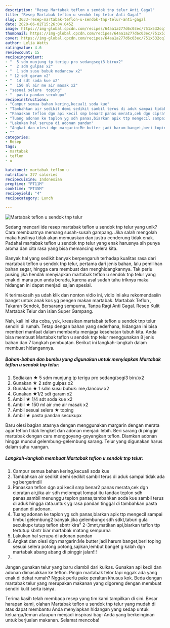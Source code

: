 ```yaml
---
description: "Resep Martabak teflon u sendok tnp telur Anti Gagal"
title: "Resep Martabak teflon u sendok tnp telur Anti Gagal"
slug: 3633-resep-martabak-teflon-u-sendok-tnp-telur-anti-gagal
date: 2020-06-02T15:26:04.045Z
image: https://img-global.cpcdn.com/recipes/64aa1a277d6c03ec/751x532cq70/martabak-teflon-u-sendok-tnp-telur-foto-resep-utama.jpg
thumbnail: https://img-global.cpcdn.com/recipes/64aa1a277d6c03ec/751x532cq70/martabak-teflon-u-sendok-tnp-telur-foto-resep-utama.jpg
cover: https://img-global.cpcdn.com/recipes/64aa1a277d6c03ec/751x532cq70/martabak-teflon-u-sendok-tnp-telur-foto-resep-utama.jpg
author: Lelia Watts
ratingvalue: 4.6
reviewcount: 15
recipeingredient:
- "  5 sdm munjung tp terigu pro sedangsegi3 birux2"
- "  2 sdm gulpas x2"
- "  1 sdm susu bubuk medancow x2"
- " 12 sdt garam x2"
- "  14 sdt soda kue x2"
- "  150 ml air me air masak x2"
- "sesuai selera  toping"
- "  pasta pandan secukupx"
recipeinstructions:
- "Campur semua bahan kering,kecuali soda kue"
- "Tambahkan air sedikit demi sedikit sambil terus di aduk sampai tidak ada yg bergerindil"
- "Panaskan teflon dgn api kecil smp benar2 panas merata,cek dgn cipratan air,jika air sdh melompat lompat itu tandax teplon sdh panas,sambil menunggu teplon panas,tambahkan soda kue sambil terus di aduk hingga rata.untuk yg rasa pandan tinggal di tambahkan pasta pandan di adonan."
- "Tuang adonan ke taplon yg sdh panas,biarkan apix ttp mengecil sampai timbul gelembung2 banyak,jika gelembungx sdh sdkt,taburi gula secukupx tutup teflon sbntr kira&#34; 2-3mnt,matikan api,biarkan teflon ttp tertutup sbntr biar martabak matang sempurna"
- "Lakukan hal serupa di adonan pandan"
- "Angkat dan olesi dgn margarin:Me butter jadi harum banget,beri toping sesuai selera potong potong,sajikan,lembut banget g kalah dgn martabak abang abang di pinggir jalan!!!"
- ""
categories:
- Resep
tags:
- martabak
- teflon
- u

katakunci: martabak teflon u 
nutrition: 277 calories
recipecuisine: Indonesian
preptime: "PT11M"
cooktime: "PT35M"
recipeyield: "4"
recipecategory: Lunch

---
```



![Martabak teflon u sendok tnp telur](https://img-global.cpcdn.com/recipes/64aa1a277d6c03ec/751x532cq70/martabak-teflon-u-sendok-tnp-telur-foto-resep-utama.jpg)

Sedang mencari ide resep martabak teflon u sendok tnp telur yang unik? Cara membuatnya memang susah-susah gampang. Jika salah mengolah maka hasilnya tidak akan memuaskan dan justru cenderung tidak enak. Padahal martabak teflon u sendok tnp telur yang enak harusnya sih punya aroma dan cita rasa yang bisa memancing selera kita.

Banyak hal yang sedikit banyak berpengaruh terhadap kualitas rasa dari martabak teflon u sendok tnp telur, pertama dari jenis bahan, lalu pemilihan bahan segar, hingga cara membuat dan menghidangkannya. Tak perlu pusing jika hendak menyiapkan martabak teflon u sendok tnp telur yang enak di mana pun anda berada, karena asal sudah tahu triknya maka hidangan ini dapat menjadi sajian spesial.

K terimakasih ya udah klik dan nonton vidio ini, vidio ini aku rekomendasiin banget untuk anak kos yg pengen makan martabak. Martabak Teflon , Takaran Sendok, Bersarang sempurna, Tanpa Ragi Anti Gagal. Resep Kulit Martabak Telur dan isian Super Gampang.


Nah, kali ini kita coba, yuk, kreasikan martabak teflon u sendok tnp telur sendiri di rumah. Tetap dengan bahan yang sederhana, hidangan ini bisa memberi manfaat dalam membantu menjaga kesehatan tubuh kita. Anda bisa membuat Martabak teflon u sendok tnp telur menggunakan 8 jenis bahan dan 7 langkah pembuatan. Berikut ini langkah-langkah dalam membuat hidangannya.

<!--inarticleads1-->

##### Bahan-bahan dan bumbu yang digunakan untuk menyiapkan Martabak teflon u sendok tnp telur:

1. Sediakan  ★ 5 sdm munjung tp terigu pro sedang(segi3 biru)x2
1. Gunakan  ★ 2 sdm gulpas x2
1. Gunakan  ★ 1 sdm susu bubuk: me,dancow x2
1. Gunakan  ★1/2 sdt garam x2
1. Ambil  ★ 1/4 sdt soda kue x2
1. Ambil  ★ 150 ml air :me air masak x2
1. Ambil sesuai selera ★ toping
1. Ambil  ★ pasta pandan secukupx


Baru olesi bagian atasnya dengan menggunakan margarin dengan merata agar teflon tidak lengket dan adonan menjadi lebih. Beri sarang di pinggir martabak dengan cara menggoyang-goyangkan teflon. Diamkan adonan hingga muncul gelembung-gelembung sarang. Telur yang digunakan harus dalam suhu ruangan. 

<!--inarticleads2-->

##### Langkah-langkah membuat Martabak teflon u sendok tnp telur:

1. Campur semua bahan kering,kecuali soda kue
1. Tambahkan air sedikit demi sedikit sambil terus di aduk sampai tidak ada yg bergerindil
1. Panaskan teflon dgn api kecil smp benar2 panas merata,cek dgn cipratan air,jika air sdh melompat lompat itu tandax teplon sdh panas,sambil menunggu teplon panas,tambahkan soda kue sambil terus di aduk hingga rata.untuk yg rasa pandan tinggal di tambahkan pasta pandan di adonan.
1. Tuang adonan ke taplon yg sdh panas,biarkan apix ttp mengecil sampai timbul gelembung2 banyak,jika gelembungx sdh sdkt,taburi gula secukupx tutup teflon sbntr kira&#34; 2-3mnt,matikan api,biarkan teflon ttp tertutup sbntr biar martabak matang sempurna
1. Lakukan hal serupa di adonan pandan
1. Angkat dan olesi dgn margarin:Me butter jadi harum banget,beri toping sesuai selera potong potong,sajikan,lembut banget g kalah dgn martabak abang abang di pinggir jalan!!!
1. 


Jangan gunakan telur yang baru diambil dari kulkas. Gunakan api kecil dan adonan dimasukkan ke teflon. Pingin martabak telor tapi nggak ada yang enak di dekat rumah? Nggak perlu pake peraltan khusus kok. Beda dengan martabak telur yang merupakan makanan yang digoreng dengan membuat sendiri kulit serta isinya. 

Terima kasih telah membaca resep yang tim kami tampilkan di sini. Besar harapan kami, olahan Martabak teflon u sendok tnp telur yang mudah di atas dapat membantu Anda menyiapkan hidangan yang sedap untuk keluarga/teman ataupun menjadi inspirasi bagi Anda yang berkeinginan untuk berjualan makanan. Selamat mencoba!
